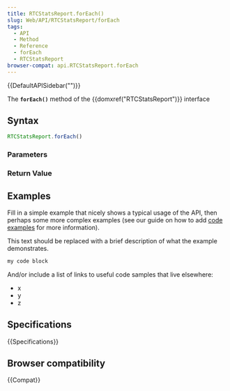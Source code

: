```yaml
---
title: RTCStatsReport.forEach()
slug: Web/API/RTCStatsReport/forEach
tags:
  - API
  - Method
  - Reference
  - forEach
  - RTCStatsReport
browser-compat: api.RTCStatsReport.forEach
---
```

{{DefaultAPISidebar("")}}

The **`forEach()`** method of the {{domxref("RTCStatsReport")}} interface 

## Syntax

```js
RTCStatsReport.forEach()
```

### Parameters



### Return Value



## Examples

Fill in a simple example that nicely shows a typical usage of the API, then perhaps some more complex examples (see our guide on how to add [code examples](/en-US/docs/MDN/Contribute/Structures/Code_examples) for more information).

This text should be replaced with a brief description of what the example demonstrates.

```js
my code block
```

And/or include a list of links to useful code samples that live elsewhere:

*   x
*   y
*   z

## Specifications

{{Specifications}}

## Browser compatibility

{{Compat}}

